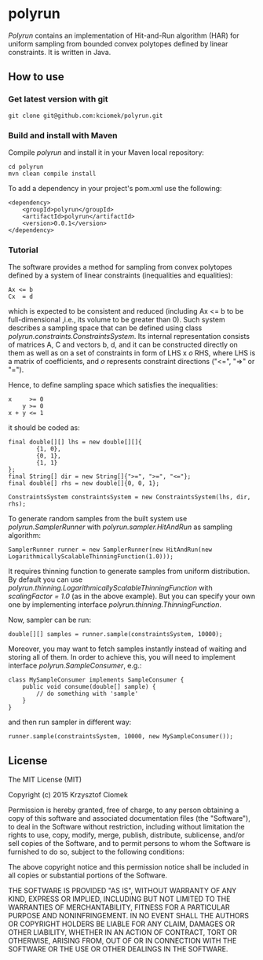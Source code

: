 # polyrun

_Polyrun_ contains an implementation of Hit-and-Run algorithm (HAR) for uniform sampling from bounded convex polytopes defined by linear constraints.
It is written in Java.

## How to use

### Get latest version with git

    git clone git@github.com:kciomek/polyrun.git

### Build and install with Maven

Compile _polyrun_ and install it in your Maven local repository:

    cd polyrun
    mvn clean compile install

To add a dependency in your project's pom.xml use the following:

    <dependency>
        <groupId>polyrun</groupId>
        <artifactId>polyrun</artifactId>
        <version>0.0.1</version>
    </dependency>

### Tutorial

The software provides a method for sampling from convex polytopes defined by a system of linear constraints
(inequalities and equalities):

    Ax <= b
    Cx  = d

which is expected to be consistent and reduced (including Ax <= b to be full-dimensional ,i.e., its volume to be greater than 0).
Such system describes a sampling space that can be defined using class _polyrun.constraints.ConstraintsSystem_.
Its internal representation consists of matrices A, C and vectors b, d, and it can be constructed
directly on them as well as on a set of constraints in form of LHS x _o_ RHS, where LHS is a matrix of coefficients,
and _o_ represents constraint directions ("<=", "=>" or "=").

Hence, to define sampling space which satisfies the inequalities:

    x     >= 0
        y >= 0
    x + y <= 1

it should be coded as:

    final double[][] lhs = new double[][]{
            {1, 0},
            {0, 1},
            {1, 1}
    };
    final String[] dir = new String[]{">=", ">=", "<="};
    final double[] rhs = new double[]{0, 0, 1};

    ConstraintsSystem constraintsSystem = new ConstraintsSystem(lhs, dir, rhs);

To generate random samples from the built system use _polyrun.SamplerRunner_ with _polyrun.sampler.HitAndRun_
as sampling algorithm:

    SamplerRunner runner = new SamplerRunner(new HitAndRun(new LogarithmicallyScalableThinningFunction(1.0)));


It requires thinning function to generate samples from uniform distribution.
By default you can use _polyrun.thinning.LogarithmicallyScalableThinningFunction_ with _scalingFactor = 1.0_ 
(as in the above example). But you can specify your own one by implementing interface _polyrun.thinning.ThinningFunction_.

Now, sampler can be run:

    double[][] samples = runner.sample(constraintsSystem, 10000);

Moreover, you may want to fetch samples instantly instead of waiting and storing all of them. In order to achieve this,
you will need to implement interface _polyrun.SampleConsumer_, e.g.:

    class MySampleConsumer implements SampleConsumer {
        public void consume(double[] sample) {
            // do something with 'sample'
        }
    }

and then run sampler in different way:

    runner.sample(constraintsSystem, 10000, new MySampleConsumer());

## License

The MIT License (MIT)

Copyright (c) 2015 Krzysztof Ciomek

Permission is hereby granted, free of charge, to any person obtaining a copy
of this software and associated documentation files (the "Software"), to deal
in the Software without restriction, including without limitation the rights
to use, copy, modify, merge, publish, distribute, sublicense, and/or sell
copies of the Software, and to permit persons to whom the Software is
furnished to do so, subject to the following conditions:

The above copyright notice and this permission notice shall be included in
all copies or substantial portions of the Software.

THE SOFTWARE IS PROVIDED "AS IS", WITHOUT WARRANTY OF ANY KIND, EXPRESS OR
IMPLIED, INCLUDING BUT NOT LIMITED TO THE WARRANTIES OF MERCHANTABILITY,
FITNESS FOR A PARTICULAR PURPOSE AND NONINFRINGEMENT. IN NO EVENT SHALL THE
AUTHORS OR COPYRIGHT HOLDERS BE LIABLE FOR ANY CLAIM, DAMAGES OR OTHER
LIABILITY, WHETHER IN AN ACTION OF CONTRACT, TORT OR OTHERWISE, ARISING FROM,
OUT OF OR IN CONNECTION WITH THE SOFTWARE OR THE USE OR OTHER DEALINGS IN
THE SOFTWARE.

